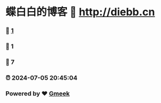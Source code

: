 # 蝶白白的博客 :link: http://diebb.cn 
### :page_facing_up: [1](http://diebb.cn/tag.html) 
### :speech_balloon: 1 
### :hibiscus: 7 
### :alarm_clock: 2024-07-05 20:45:04 
### Powered by :heart: [Gmeek](https://github.com/Meekdai/Gmeek)
